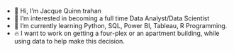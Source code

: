 - 👋 Hi, I’m Jacque Quinn trahan
- 👀 I’m interested in becoming a full time Data Analyst/Data Scientist
- 🌱 I’m currently learning Python, SQL, Power BI, Tableau, R Programming.
- :fire: I want to work on getting a four-plex or an apartment building, while using data to help make this decision.




<!---
Jtrahan88/Jtrahan88 is a ✨ special ✨ repository because its `README.md` (this file) appears on your GitHub profile.
You can click the Preview link to take a look at your changes.
--->

